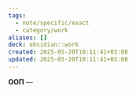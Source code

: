 ```yaml
---
tags:
  - note/specific/exact
  - category/work
aliases: []
deck: obsidian::work
created: 2025-05-20T10:11:41+03:00
updated: 2025-05-20T10:11:41+03:00
---
```


**ООП**
—
